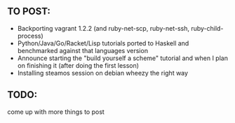 ## TO POST:
- Backporting vagrant 1.2.2 (and ruby-net-scp, ruby-net-ssh, ruby-child-process)
- Python/Java/Go/Racket/Lisp tutorials ported to Haskell and benchmarked against that languages version
- Announce starting the "build yourself a scheme" tutorial and when I plan on finishing it (after doing the first lesson)
- Installing steamos session on debian wheezy the right way


## TODO:
come up with more things to post
